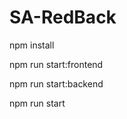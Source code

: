 # SA-RedBack

<!-- for debug -->
<!-- install all libraries -->
npm install

<!-- only run the frontend -->
npm run start:frontend
<!-- only run the backend -->
npm run start:backend

<!-- if you want run the program just need to run the follow one line script -->
npm run start

